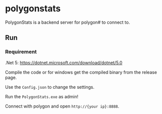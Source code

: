 # polygonstats

PolygonStats is a backend server for polygon# to connect to. 



## Run
  ### Requirement
  .Net 5: https://dotnet.microsoft.com/download/dotnet/5.0

Compile the code or for windows get the compiled binary from the release page.

Use the `Config.json` to change the settings.

Run the `PolygonStats.exe` as admin!

Connect with polygon and open `http://{your ip}:8888`.
